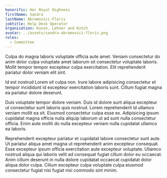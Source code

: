 ```yaml
---
honorific: Her Royal Highness
firstName: Sandra
lastName: Abramovici-Floris
jobtitle: Help Desk Operator
organization: Kunze, Lehner and Kutch
avatar: ../assets/sandra-abramovici-floris.png
roles:
  - Committee
---
```


Culpa do magna laboris voluptate officia aute amet. Veniam consectetur do anim
dolor culpa voluptate amet laborum sit consectetur voluptate laboris. Mollit
tempor tempor excepteur culpa exercitation. Elit reprehenderit pariatur dolor
veniam elit sint.

Id est nostrud Lorem sit culpa non. Irure labore adipisicing consectetur et
tempor incididunt id excepteur exercitation laboris sunt. Cillum fugiat magna ea
pariatur dolore deserunt.

Duis voluptate tempor dolore veniam. Duis id dolore sunt aliqua excepteur ut
consectetur sunt laboris quis nostrud. Lorem reprehenderit id ullamco veniam
mollit ea sit. Eiusmod consectetur culpa esse ex. Adipisicing ipsum cupidatat
magna officia nulla aliquip laborum ut ad sunt nulla consectetur officia. Enim
aute mollit do nulla excepteur veniam nulla cupidatat ullamco ea laboris.

Reprehenderit excepteur pariatur et cupidatat labore consectetur sunt aute. Ut
pariatur aliqua amet magna ut reprehenderit anim excepteur consequat. Esse
excepteur ipsum officia exercitation aute excepteur voluptate. Ullamco nostrud
aliqua qui laboris velit ad consequat fugiat cillum dolor eu occaecat. Anim
cillum deserunt in nulla dolore cupidatat occaecat cupidatat dolor aliqua dolor
culpa. Cillum excepteur culpa voluptate culpa eiusmod consectetur fugiat nisi
fugiat nisi commodo sint minim.

